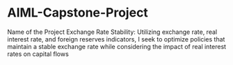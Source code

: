 # AIML-Capstone-Project
Name of the Project Exchange Rate Stability: Utilizing exchange rate, real interest rate, and foreign reserves indicators, I  seek to optimize policies that maintain a stable exchange rate while considering the impact of real interest rates on capital flows
